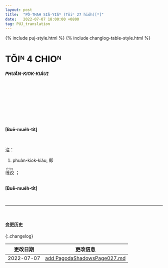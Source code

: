 ```yaml
---
layout: post
title:  "PÓ-THAH SIÂ-YIÁᴺ (Tŏiⁿ 27 hio̍h)[*]"
date:   2022-07-07 18:00:00 +0800
tag: PUJ_translation
---
```


{% include puj-style.html %}
{% include changlog-table-style.html %}


<!-- CHAPTER IV. -->
# TŎIᴺ 4 CHIOᴺ

<!-- FOOT-BINDING. -->
<h4><i>PHUÂN-KIOK-KIÁU<a href="#note_1" class="note">1</a></i></h4>

<!--THE process of binding, the style of shoe worn, and the social condition of the victim, vary considerably in different parts of the empire. -->
&nbsp;&nbsp;
<!-- The rich bind the feet of their daughters at six or eight years; the poor, at thirteen or fourteen. -->
<!-- They are seldom bound later than at fifteen; -->
<!-- though a case is known in which poor parents, who had sold their daughter as a slave, became rich, reclaimed her, and bound her feet when she was twenty years old. -->

<!-- The appliances for binding include no iron nor wooden shoe. -->
&nbsp;&nbsp;
<!-- Only long strips of firm, flexible cloth are used. -->
<!-- We are often asked to admire the moulding power of soft influences; -->
<!-- perhaps we too seldom consider that they are as powerful for evil as for good. -->
<!-- I once saw a sturdy tree inwreathed and clasped to death by a fragile vine. -->

<!-- The bandages used in mis-shaping the feet are woven in small hand-looms, and are about two inches wide and ten feet long. -->
&nbsp;&nbsp;
<!-- One end of the bandage is laid on the inside of the instep; -->
<!-- thence it is carried over the four small toes, drawing them down upon the sole; -->
<!-- then it passes under the foot, over the instep, and around the heel, drawing the heel and toe nearer together, making a bulge on the instep, and a deep niche in the sole underneath; -->
<!-- thence it follows its former course until the bandage is all applied, and the
last end is sewn down firmly on the underlying cloth. -->
<!-- Once a month or oftener, the feet, with the bandages upon them, are put into a bucket of hot water and soaked. -->
<!-- Then the bandages are removed, the dead skin is rubbed off, the foot is kneaded more fully into the desired shape, pulverized alum is laid on, and clean bandages quickly applied. -->
<!-- If the bandages are long left off, the blood would again circulate in the feet, and
the rebinding would be very painful. -->
<!-- The pain is least when the feet are so firmly and so constantly bound as to be benumbed by the pressure of the bandages. -->
<br>

<br>

**[Buē-mue̍h-tît]**

<br>

注：
1. <span id="note_1">phuân-kiok-kiáu, 即
<ruby style="ruby-position:over">
	<rb class="markup_main">缠跤</rb>
	<rp>(</rp><rt class="markup_over">tîⁿ-kha</rt><rp>)</rp>
</ruby>；</span>
<br>

<br>

**[Buē-mue̍h-tît]**

<br>

<!--

<br>

***[前页](PagodaShadowsPage005.html)***
***[后页](PagodaShadowsPage009.html)***

-->

---
<br>

#### 变更历史

{:.changelog}

| 更改日期 | 更改信息 |
| --- | --- |
| 2022-07-07 | <a href="https://github.com/DonAnthonyLee/DonAnthonyLee.github.io/commit/5fa37ab74cb1c515729ea1ef15c083ca845b3ecf" target="_blank">add PagodaShadowsPage027.md</a> |
